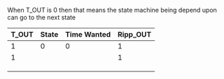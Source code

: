 

When T_OUT is 0 then that means the state machine being depend upon can go to the next state

| T_OUT | State | Time Wanted | Ripp_OUT |
| ----- | ----- | ---------- | -------- |
| 1     | 0     | 0          | 1        |
| 1     |       |            | 1        |
|       |       |            |          |
|       |       |            |          |
|       |       |            |          |
